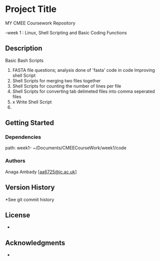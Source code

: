 # Project Title

MY CMEE Coursework Repository

-week 1 : Linux, Shell Scripting and Basic Coding Functions

## Description

Basic Bash Scripts
1. FASTA file questions; analysis done of 'fasta' code in code
Improving shell Script
2. Shell Scripts for merging two files together 
3. Shell Scripts for counting the number of lines per file
4. Shell Scripts for converting tab delimeted files into comma seperated files
5. x
Write Shell Script
6. 

## Getting Started



### Dependencies
path: 
week1- ~/Documents/CMEECourseWork/week1/code

### Authors

Anaga Ambady
[aa6725@ic.ac.uk]

## Version History

*See git commit history

## License

-
## Acknowledgments

-

